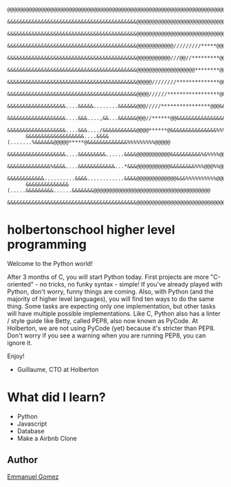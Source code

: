 ~~~
      @@@@@@@@@@@@@@@@@@@@@@@@@@@@@@@@@@@@@@@@@@@@@@@@@@@@@@@@@@@@@@@@@@@@@@@@@@@@@@@@
      &&&&&&&&&&&&&&&&&&&&&&&&&&&&&&&&&&&&&&&&&&@@@@@@@@@@@@@@@@@@@@@@@@@@@@@@@@@@@@@@
      &&&&&&&&&&&&&&&&&&&&&&&&&&&&&&&&&&&&&&&&&&@@@@@@@@@@@@@@@@@@@@@@@@@@@@@@@@@@@@@@
      &&&&&&&&&&&&&&&&&&&&&&&&&&&&&&&&&&&&&&&&&&@@@@@@@@@@@@/////////*****@@@@@@@@@@@@
      &&&&&&&&&&&&&&&&&&&&&&&&&&&&&&&&&&&&&&&&&&@@@@@@@@@@@///@@//*********@@@@@@@@@@@
      &&&&&&&&&&&&&&&&&&&&&&&&&&&&&&&&&&&&&&&&&&@@@@@@@@@@@@@@@@@@@********@@@@@@@@@@@
      &&&&&&&&&&&&&&&&&&&&&&&&&&&&&&&&&&&&&&&&&&@@@@@////////**************@&&&&&&@@@@
      &&&&&&&&&&&&&&&&&&&&&&&&&&&&&&&&&&&&&&&&&&@@@@//////*****************@&&&&&%%@@@
      &&&&&&&&&&&&&&&&&&&....&&&&&........&&&&&&@@@/////****************@@@&&&&%%%%@@@
      &&&&&&&&&&&&&&&&&&&....&&&....,&&...&&&&&&@@@//******@@&&&&&&&&&&&&&&&&%%%%%%@@@
      &&&&&&&&&&&&&&&&&&&....&&&..../&&&&&&&&&&&@@@@******@&&&&&&&&&&&&&&&%%%%%%%%@@@@
      &&&&&&&&&&&&&&&&&&&....&&&&(.......%&&&&&&@@@@@*****@&&&&&&&&&&&&&%%%%%%%%%@@@@@
      &&&&&&&&&&&&&&&&&&&....&&&&&&&&&......&&&&@@@@@@@@@@@&&&&&&&&&&%&%%%%@@@@@@@@@@@
      &&&&&&&&&&&&&&%&&&&....&&&&&&&&&&&&...*&&&@@@@@@@@@@@&&&&&&&&%%%@@@%%@@@@@@@@@@@
      &&&&&&&&&&&&..........&&&&............&&&&@@@@@@@@@@@@@&&&%%%%%%%%%%@@@@@@@@@@@@
      &&&&&&&&&&&&&&(.....&&&&&&&&&......&&&&&&&@@@@@@@@@@@@@@@@@@@@@@@@@@@@@@@@@@@@@@
      &&&&&&&&&&&&&&&&&&&&&&&&&&&&&&&&&&&&&&&&&&@@@@@@@@@@@@@@@@@@@@@@@@@@@@@@@@@@@@@@
~~~

# holbertonschool higher level programming 

Welcome to the Python world!

After 3 months of C, you will start Python today. First projects are more "C-oriented" - no tricks, no funky syntax - simple! If you've already played with Python, don't worry, funny things are coming. Also, with Python (and the majority of higher level languages), you will find ten ways to do the same thing. Some tasks are expecting only one implementation, but other tasks will have multiple possible implementations. Like C, Python also has a linter / style guide like Betty, called PEP8, also now known as PyCode. At Holberton, we are not using PyCode (yet) because it's stricter than PEP8. Don't worry if you see a warning when you are running PEP8, you can ignore it.

Enjoy!

-   Guillaume, CTO at Holberton


# What did I learn?

- Python
- Javascript
- Database
- Make a Airbnb Clone

## Author
[Emmanuel Gomez](http://www.gomez5sh.co) 
